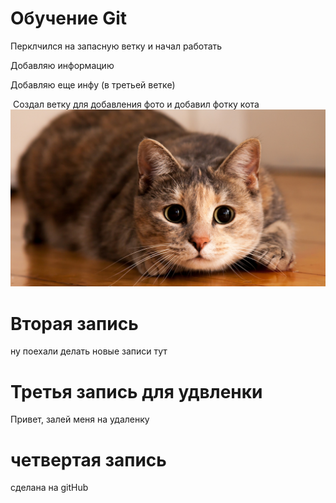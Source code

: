 # Обучение Git

Перклчился на запасную ветку и начал работать

Добавляю информацию

Добавляю еще инфу (в третьей ветке)

 Создал ветку для добавления фото и добавил фотку кота
![кошка](cat.jpg)

# Вторая запись

ну поехали делать новые записи тут

# Третья запись для удвленки

Привет, залей меня на удаленку

# четвертая запись

сделана на gitHub
